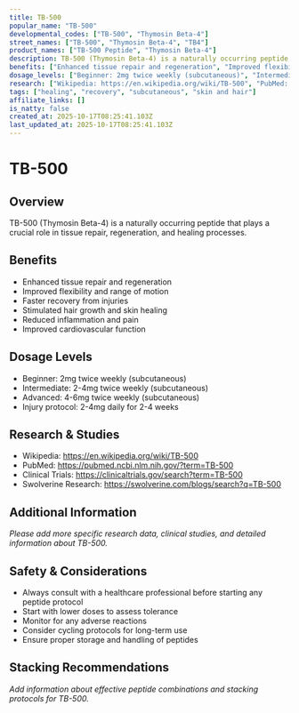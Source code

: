 ```yaml
---
title: TB-500
popular_name: "TB-500"
developmental_codes: ["TB-500", "Thymosin Beta-4"]
street_names: ["TB-500", "Thymosin Beta-4", "TB4"]
product_names: ["TB-500 Peptide", "Thymosin Beta-4"]
description: TB-500 (Thymosin Beta-4) is a naturally occurring peptide that plays a crucial role in tissue repair, regeneration, and healing processes.
benefits: ["Enhanced tissue repair and regeneration", "Improved flexibility and range of motion", "Faster recovery from injuries", "Stimulated hair growth and skin healing", "Reduced inflammation and pain", "Improved cardiovascular function"]
dosage_levels: ["Beginner: 2mg twice weekly (subcutaneous)", "Intermediate: 2-4mg twice weekly (subcutaneous)", "Advanced: 4-6mg twice weekly (subcutaneous)", "Injury protocol: 2-4mg daily for 2-4 weeks"]
research: ["Wikipedia: https://en.wikipedia.org/wiki/TB-500", "PubMed: https://pubmed.ncbi.nlm.nih.gov/?term=TB-500", "Clinical Trials: https://clinicaltrials.gov/search?term=TB-500", "Swolverine Research: https://swolverine.com/blogs/search?q=TB-500"]
tags: ["healing", "recovery", "subcutaneous", "skin and hair"]
affiliate_links: []
is_natty: false
created_at: 2025-10-17T08:25:41.103Z
last_updated_at: 2025-10-17T08:25:41.103Z
---
```


# TB-500

## Overview
TB-500 (Thymosin Beta-4) is a naturally occurring peptide that plays a crucial role in tissue repair, regeneration, and healing processes.

## Benefits
- Enhanced tissue repair and regeneration
- Improved flexibility and range of motion
- Faster recovery from injuries
- Stimulated hair growth and skin healing
- Reduced inflammation and pain
- Improved cardiovascular function

## Dosage Levels
- Beginner: 2mg twice weekly (subcutaneous)
- Intermediate: 2-4mg twice weekly (subcutaneous)
- Advanced: 4-6mg twice weekly (subcutaneous)
- Injury protocol: 2-4mg daily for 2-4 weeks

## Research & Studies
- Wikipedia: https://en.wikipedia.org/wiki/TB-500
- PubMed: https://pubmed.ncbi.nlm.nih.gov/?term=TB-500
- Clinical Trials: https://clinicaltrials.gov/search?term=TB-500
- Swolverine Research: https://swolverine.com/blogs/search?q=TB-500

## Additional Information
*Please add more specific research data, clinical studies, and detailed information about TB-500.*

## Safety & Considerations
- Always consult with a healthcare professional before starting any peptide protocol
- Start with lower doses to assess tolerance
- Monitor for any adverse reactions
- Consider cycling protocols for long-term use
- Ensure proper storage and handling of peptides

## Stacking Recommendations
*Add information about effective peptide combinations and stacking protocols for TB-500.*
